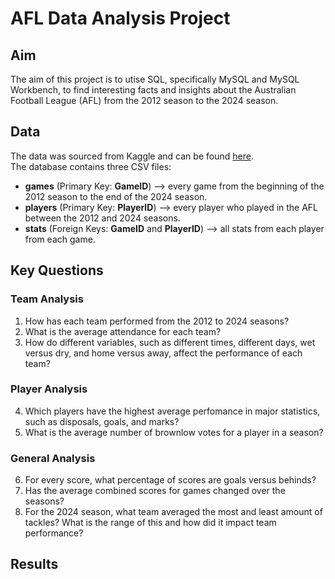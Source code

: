 # AFL Data Analysis Project
## Aim
The aim of this project is to utise SQL, specifically MySQL and MySQL Workbench, to find interesting facts and insights 
about the Australian Football League (AFL) from the 2012 season to the 2024 season.
## Data
The data was sourced from Kaggle and can be found [here](https://www.kaggle.com/datasets/stoney71/aflstats). <br>
The database contains three CSV files:
- **games** (Primary Key: **GameID**) --> every game from the beginning of the 2012 season to the end of the 2024 season.
- **players** (Primary Key: **PlayerID**) --> every player who played in the AFL between the 2012 and 2024 seasons.
- **stats** (Foreign Keys: **GameID** and **PlayerID**)  --> all stats from each player from each game.
## Key Questions
### Team Analysis
1. How has each team performed from the 2012 to 2024 seasons?
2. What is the average attendance for each team?
3. How do different variables, such as different times, different days, wet versus dry, and home versus away, affect the performance
of each team?
### Player Analysis
4. Which players have the highest average perfomance in major statistics, such as disposals, goals, and marks?
5. What is the average number of brownlow votes for a player in a season? 
### General Analysis
6. For every score, what percentage of scores are goals versus behinds?
7. Has the average combined scores for games changed over the seasons?
8. For the 2024 season, what team averaged the most and least amount of tackles? What is the range of this and how did it impact team performance?
## Results
